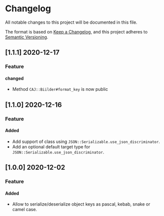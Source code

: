 # Changelog
All notable changes to this project will be documented in this file.

The format is based on [Keep a Changelog](https://keepachangelog.com/en/1.0.0/),
and this project adheres to [Semantic Versioning](https://semver.org/spec/v2.0.0.html).

## [1.1.1] 2020-12-17
### Feature
#### changed
- Method `CAJ::Biilder#format_key` is now public

## [1.1.0] 2020-12-16
### Feature
#### Added
- Add support of class using `JSON::Serializable.use_json_discriminator`.
- Add an optional default target type for `JSON::Serializable.use_json_discriminator`. 

## [1.0.0] 2020-12-02
### Feature
#### Added
- Allow to serialize/deserialize object keys as pascal, kebab, snake or camel case.
